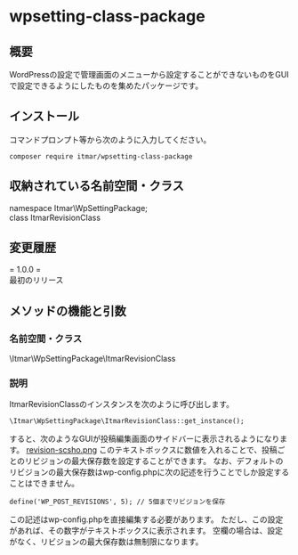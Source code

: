 # wpsetting-class-package

## 概要
WordPressの設定で管理画面のメニューから設定することができないものをGUIで設定できるようにしたものを集めたパッケージです。
## インストール
コマンドプロンプト等から次のように入力してください。
```
composer require itmar/wpsetting-class-package
```
## 収納されている名前空間・クラス
namespace Itmar\WpSettingPackage;    
class ItmarRevisionClass 


## 変更履歴

= 1.0.0 =  
最初のリリース

## メソッドの機能と引数
### 名前空間・クラス
\Itmar\WpSettingPackage\ItmarRevisionClass

### 説明
ItmarRevisionClassのインスタンスを次のように呼び出します。
```
\Itmar\WpSettingPackage\ItmarRevisionClass::get_instance();
```
すると、次のようなGUIが投稿編集画面のサイドバーに表示されるようになります。
[revision-scsho.png](/assets/revision-scsho.png)
このテキストボックスに数値を入れることで、投稿ごとのリビジョンの最大保存数を設定することができます。
なお、デフォルトのリビジョンの最大保存数はwp-config.phpに次の記述を行うことでしか設定することはできません。
```
define('WP_POST_REVISIONS', 5); // 5個までリビジョンを保存
```
この記述はwp-config.phpを直接編集する必要があります。
ただし、この設定があれば、その数字がテキストボックスに表示されます。
空欄の場合は、設定がなく、リビジョンの最大保存数は無制限になります。